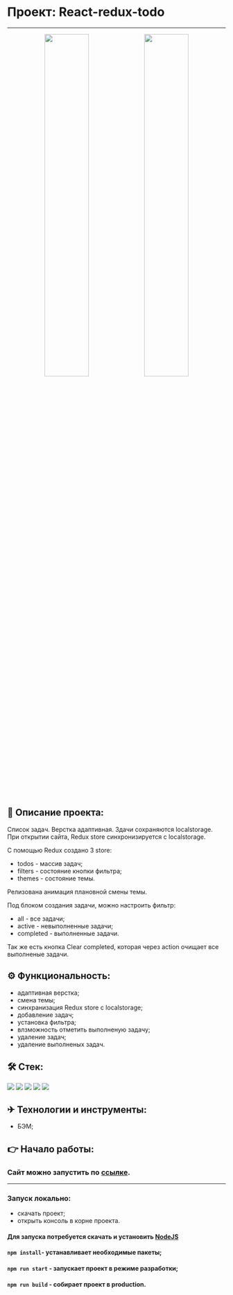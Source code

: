 # Проект: React-redux-todo
----
<div align="center">
  <img src="https://i.ibb.co/x2nX9yq/localhost-3000.png" width="45%">
  <img src="https://i.ibb.co/sy8xrkS/localhost-3000-1.png" width="45%">
</div>

## 📖 Описание проекта:

Список задач. Верстка адаптивная. Здачи сохраняются localstorage.<br>
При открытии сайта, Redux store синхронизируется c localstorage.<br>

С помощью Redux создано 3 store:
* todos - массив задач;
* filters - состояние кнопки фильтра;
* themes - состояние темы.

Релизована анимация плановной смены темы.

Под блоком создания задачи, можно настроить фильтр:
* all - все задачи;
* active - невыполненные задачи;
* completed - выполненные задачи.

Так же есть кнопка Clear completed, которая через action очищает все выполненые задачи.

## ⚙ Функциональность:

* адаптивная верстка;
* смена темы;
* синхранизация Redux store с localstorage;
* добавление задач;
* установка фильтра;
* влзможность отметить выполненую задачу;
* удаление задач;
* удаление выполненых задач.


## 🛠 Стек:
<p>
  <img src="https://img.shields.io/badge/React-gray?style=for-the-badge&logo=React&logoColor=/">
  <img src="https://img.shields.io/badge/Redux-gray?style=for-the-badge&logo=Redux&logoColor=/">
  <img src="https://img.shields.io/badge/JavaScript-gray?style=for-the-badge&logo=JavaScript&logoColor=/">
  <img src="https://img.shields.io/badge/Scss-gray?style=for-the-badge&logo=Sass&logoColor=/">
  <img src="https://img.shields.io/badge/Html-gray?style=for-the-badge&logo=HTML5&logoColor=red/">
</p>

## ✈ Технологии и инструменты:

* БЭМ;

## 👉 Начало работы:

### Сайт можно запустить по [ссылке](https://skoroxodtwo.github.io/react-redux-todo/).

----
### Запуск локально:

- скачать проект;
- открыть консоль в корне проекта.

#### Для запуска потребуется скачать и установить [NodeJS](https://nodejs.org/en/)

#### `npm install`- устанавливает необходимые пакеты;<br/>
#### `npm run start` - запускает проект в режиме разработки;<br/>
#### `npm run build` - собирает проект в production.<br/>
